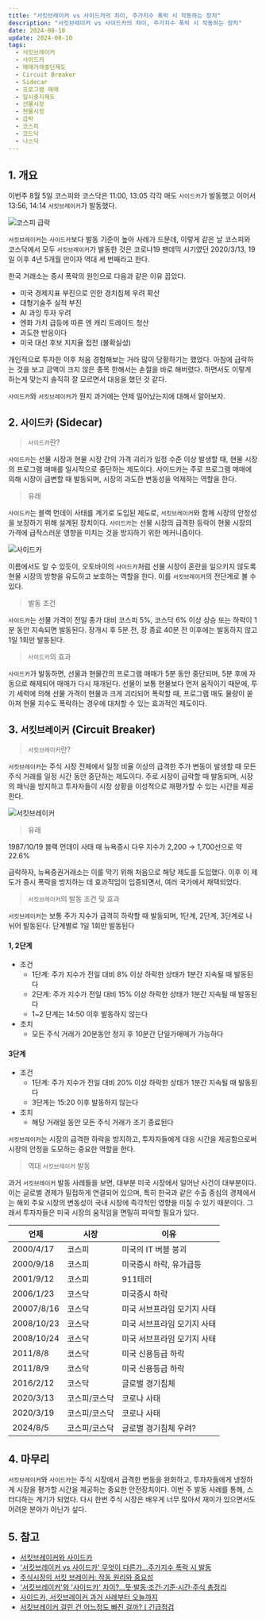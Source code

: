 ```yaml
---
title: "서킷브레이커 vs 사이드카의 차이, 주가지수 폭락 시 작동하는 장치"
description: "서킷브레이커 vs 사이드카의 차이, 주가지수 폭락 시 작동하는 장치"
date: 2024-08-10
update: 2024-08-10
tags:
  - 서킷브레이커
  - 사이드카
  - 매매거래중단제도
  - Circuit Breaker
  - Sidecar
  - 프로그램 매매
  - 일시중지제도
  - 선물시장
  - 현물시장
  - 급락
  - 코스피
  - 코드닥
  - 나스닥
---
```


## 1. 개요

이번주 8월 5일 코스피와 코스닥은 11:00, 13:05 각각 매도 `사이드카`가 발동했고 이어서 13:56, 14:14 `서킷브레이커`가 발동했다.

![코스피 급락](image-20240810174401394.png)

`서킷브레이커`는 `사이드카`보다 발동 기준이 높아 사례가 드문데, 이렇게 같은 날 코스피와 코스닥에서 모두 `서킷브레이커`가 발동한 것은 코로나19 팬데믹 시기였던 2020/3/13, 19일 이후 4년 5개월 만이자 역대 세 번째라고 한다.

한국 거래소는 증시 폭락의 원인으로 다음과 같은 이유 꼽았다.

- 미국 경제지표 부진으로 인한 경치침체 우려 확산
- 대형기술주 실적 부진
- AI 과잉 투자 우려
- 엔화 가치 급등에 따른 엔 캐리 트레이드 청산
- 과도한 반응이다
- 미국 대선 후보 지지율 접전 (불확실성)

개인적으로 투자한 이후 처음 경험해보는 거라 많이 당황하기는 했었다. 아침에 급락하는 것을 보고 금액이 크지 않은 종목 한해서는 손절을 바로 해버렸다. 하면서도 이렇게 하는게 맞는지 솔직히 잘 모르면서 대응을 했던 것 같다.

`사이드카`와 `서킷브레이커`가 뭔지 과거에는 언제 일어났는지에 대해서 알아보자.

## 2. `사이드카` (Sidecar)

> `사이드카`란?

`사이드카`는 선물 시장과 현물 시장 간의 가격 괴리가 일정 수준 이상 발생할 때, 현물 시장의 프로그램 매매를 일시적으로 중단하는 제도이다. 사이드카는 주로 프로그램 매매에 의해 시장이 급변할 때 발동되며, 시장의 과도한 변동성을 억제하는 역할을 한다.

> 유래

`사이드카`는 블랙 먼데이 사태를 계기로 도입된 제도로, `서킷브레이커`와 함께 시장의 안정성을 보장하기 위해 설계된 장치이다. `사이드카`는 선물 시장의 급격한 등락이 현물 시장의 가격에 급작스러운 영향을 미치는 것을 방지하기 위한 메커니즘이다.

![사이드카](image-20240810174418115.png)

이름에서도 알 수 있듯이, 오토바이의 `사이드카`처럼 선물 시장이 혼란을 일으키지 않도록 현물 시장의 방향을 유도하고 보호하는 역할을 한다. 이를 `서킷브레이커`의 전단계로 볼 수 있다.

> 발동 조건

`사이드카`는 선물 가격이 전일 종가 대비 코스피 5%, 코스닥 6% 이상 상승 또는 하락이 1분 동안 지속되면 발동된다. 장개시 후 5분 전, 장 종료 40분 전 이후에는 발동하지 않고 1일 1회만 발동된다.

> `사이드카`의 효과

`사이드카`가 발동하면, 선물과 현물간의 프로그램 매매가 5분 동안 중단되며, 5분 후에 자동으로 해제되어 매매가 다시 재개된다. 선물이 보통 현물보다 먼저 움직이기 때문에, 투기 세력에 의해 선물 가격이 현물과 크게 괴리되어 폭락할 때, 프로그램 매도 물량이 쏟아져 현물 지수도 폭락하는 경우에 대처할 수 있는 효과적인 제도이다.

## 3. `서킷브레이커` (Circuit Breaker)

> `서킷브레이커`란?

`서킷브레이커`는 주식 시장 전체에서 일정 비율 이상의 급격한 주가 변동이 발생할 때 모든 주식 거래를 일정 시간 동안 중단하는 제도이다. 주로 시장이 급락할 때 발동되며, 시장의 패닉을 방지하고 투자자들이 시장 상황을 이성적으로 재평가할 수 있는 시간을 제공한다.

![서킷브레이커](image-20240810174435644.png)

> 유래

1987/10/19 블랙 먼데이 사태 때 뉴욕증시 다우 지수가 2,200 → 1,700선으로 약 22.6%

급락하자,  뉴욕증권거래소는 이를 막기 위해 처음으로 해당 제도를 도입했다. 이후 이 제도가 증시 폭락을 방지하는 데 효과적임이 입증되면서, 여러 국가에서 채택되었다.

> `서킷브레이커`의 발동 조건 및 효과

`서킷브레이커`는 보통 주가 지수가 급격히 하락할 때 발동되며, 1단계, 2단계, 3단계로 나뉘어 발동된다. 단계별로 1일 1회만 발동된다

#### 1, 2단계

- 조건
  - 1단계: 주가 지수가 전일 대비 8% 이상 하락한 상태가 1분간 지속될 때 발동된다
  - 2단계: 주가 지수가 전일 대비 15% 이상 하락한 상태가 1분간 지속될 때 발동된다
  - 1~2 단계는 14:50 이후 발동하지 않는다
- 조치
  - 모든 주식 거래가 20분동안 정지 후 10분간 단일가매매가 가능하다

#### 3단계

- 조건
  - 1단계: 주가 지수가 전일 대비 20% 이상 하락한 상태가 1분간 지속될 때 발동된다
  - 3단계는 15:20 이후 발동하지 않는다
- 조치
  - 해당 거래일 동안 모든 주식 거래가 조기 종료된다

`서킷브레이커`는 시장의 급격한 하락을 방지하고, 투자자들에게 대응 시간을 제공함으로써 시장의 안정을 도모하는 중요한 역할을 한다.

> 역대 `서킷브레이커` 발동

과거 `서킷브레이커` 발동 사례들을 보면, 대부분 미국 시장에서 일어난 사건이 대부분이다. 이는 글로벌 경제가 밀접하게 연결되어 있으며, 특히 한국과 같은 수출 중심의 경제에서는 해외 주요 시장의 변동성이 국내 시장에 즉각적인 영향을 미칠 수 있기 때문이다. 그래서 투자자들은 미국 시장의 움직임을 면밀히 파악할 필요가 있다.

| 언제       | 시장          | 이유                        |
| ---------- | ------------- | --------------------------- |
| 2000/4/17  | 코스피        | 미국의 IT 버블 붕괴         |
| 2000/9/18  | 코스피        | 미국증시 하락, 유가급등     |
| 2001/9/12  | 코스피        | 911테러                     |
| 2006/1/23  | 코스닥        | 미국증시 하락               |
| 20007/8/16 | 코스닥        | 미국 서브프라임 모기지 사태 |
| 2008/10/23 | 코스닥        | 미국 서브프라임 모기지 사태 |
| 2008/10/24 | 코스닥        | 미국 서브프라임 모기지 사태 |
| 2011/8/8   | 코스닥        | 미국 신용등급 하락          |
| 2011/8/9   | 코스닥        | 미국 신용등급 하락          |
| 2016/2/12  | 코스닥        | 글로벌 경기침체             |
| 2020/3/13  | 코스피/코스닥 | 코로나 사태                 |
| 2020/3/19  | 코스피/코스닥 | 코로나 사태                 |
| 2024/8/5   | 코스피/코스닥 | 글로벌 경기침체 우려?       |

## 4. 마무리

`서킷브레이커`와 `사이드카`는 주식 시장에서 급격한 변동을 완화하고, 투자자들에게 냉정하게 시장을 평가할 시간을 제공하는 중요한 안전장치이다. 이번 주 발동 사례를 통해, 스터디하는 계기가 되었다. 다시 한번 주식 시장은 배우게 너무 많아서 재미가 있으면서도 어려운 분야가 아닌가 싶다.

## 5. 참고

- [서킷브레이커와 사이드카](https://www.dndn.io/blog/213)
- ['서킷브레이커 vs 사이드카' 무엇이 다른가...주가지수 폭락 시 발동](https://www.esocialtimes.com/news/articleView.html?idxno=36800)
- [주식시장의 서킷 브레이커: 작동 원리와 중요성](https://juding.tistory.com/entry/주식시장의-서킷-브레이커-작동-원리와-중요성)
- ['서킷브레이커'와 '사이드카' 차이?...뜻·발동·조건·기준·시간·주식 총정리](https://www.salgoonews.com/news/articleView.html?idxno=41871)
- [사이드카, 서킷브레이커 과거 사례부터 오늘까지](https://www.newsway.co.kr/news/view?ud=2024080516442151398)
- [서킷브레이커 걸린 건 어느정도 빠진 걸까?ㅣ긴급점검](https://www.youtube.com/watch?v=AiHf9B6WGyE)

